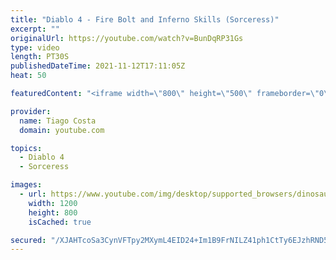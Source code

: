 ```yaml
---
title: "Diablo 4 - Fire Bolt and Inferno Skills (Sorceress)"
excerpt: ""
originalUrl: https://youtube.com/watch?v=BunDqRP31Gs
type: video
length: PT30S
publishedDateTime: 2021-11-12T17:11:05Z
heat: 50

featuredContent: "<iframe width=\"800\" height=\"500\" frameborder=\"0\" src=\"https://www.youtube.com/embed/BunDqRP31Gs\" allow=\"accelerometer; autoplay; encrypted-media; gyroscope; picture-in-picture\" allowfullscreen></iframe>"

provider:
  name: Tiago Costa
  domain: youtube.com

topics:
  - Diablo 4
  - Sorceress

images:
  - url: https://www.youtube.com/img/desktop/supported_browsers/dinosaur.png
    width: 1200
    height: 800
    isCached: true

secured: "/XJAHTcoSa3CynVFTpy2MXymL4EID24+Im1B9FrNILZ41ph1CtTy6EJzhRND5VqzIPQgITJGylYQUpL/ofynDuRi1VKk3IZ+vYwBA2u1dpRfp0Ibsw6zwu+LInW0aOzWhipCe1WBhp3u+CpiSehlSS/uf3ERUSDXAezbopsWExbMvipuTkImyoFByuzSjn8KSXe5lnCFDRK+M92zg5nWATa9ncS1Iat1m0l4LbxO2ofITrMU/AvM5fl1gPQWCWFug6Gt8KvaxRDITLJJN2YWbYp97OGfSYEKM9ulbi5WkQy8DIOEZlw5Zg7tPNgbjfrGb4Xcg3eepgV5JjyRpmQIEvRawKw/0U62G8K1tf+v7eg7IUKVQm2SmAUuT/nBXEiu4YULgZ+IEGYNo3CRDfj1K0pbDdyFA3moeMCcT/A5K2o=;dZnVvJWGkEp3O9jIsq5P7w=="
---
```


